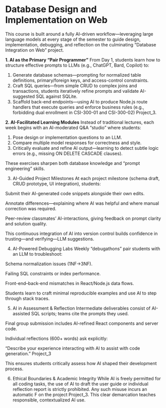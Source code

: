 # Database Design and Implementation on Web 
This course is built around a fully AI-driven workflow—leveraging large language models at every stage of the semester to guide design, implementation, debugging, and reflection on the culminating “Database Integration on Web” project.

**1. AI as the Primary “Pair Programmer”**
From Day 1, students learn how to structure effective prompts to LLMs (e.g., ChatGPT, Bard, Copilot) to:
1. Generate database schemas—prompting for normalized table definitions, primary/foreign keys, and access-control constraints.
2. Craft SQL queries—from simple CRUD to complex joins and transactions, students iteratively refine prompts and validate AI-suggested SQL against SQLite.
3. Scaffold back-end endpoints—using AI to produce Node.js route handlers that execute queries and enforce business rules (e.g., forbidding dual enrollment in CSI-300-01 and CSI-300-02) Project_3.

**2. AI-Facilitated Learning Modules**
Instead of traditional lectures, each week begins with an AI-moderated Q&A “studio” where students:
1. Pose design or implementation questions to an LLM.
2. Compare multiple model responses for correctness and style.
3. Critically evaluate and refine AI output—learning to detect subtle logic errors (e.g., missing ON DELETE CASCADE clauses).

These exercises sharpen both database knowledge and “prompt engineering” skills.

3. AI-Guided Project Milestones
At each project milestone (schema draft, CRUD prototype, UI integration), students:

Submit their AI-generated code snippets alongside their own edits.

Annotate differences—explaining where AI was helpful and where manual correction was required.

Peer-review classmates’ AI-interactions, giving feedback on prompt clarity and solution quality.

This continuous integration of AI into version control builds confidence in trusting—and verifying—LLM suggestions.

4. AI-Powered Debugging Labs
Weekly “debugathons” pair students with an LLM to troubleshoot:

Schema normalization issues (1NF→3NF).

Failing SQL constraints or index performance.

Front-end–back-end mismatches in React/Node.js data flows.

Students learn to craft minimal reproducible examples and use AI to step through stack traces.

5. AI in Assessment & Reflection
Intermediate deliverables consist of AI-assisted SQL scripts; teams cite the prompts they used.

Final group submission includes AI-refined React components and server code.

Individual reflections (600+ words) ask explicitly:

“Describe your experience interacting with AI to assist with code generation.” Project_3

This ensures students critically assess how AI shaped their development process.

6. Ethical Boundaries & Academic Integrity
While AI is freely permitted for all coding tasks, the use of AI to draft the user guide or individual reflection report is strictly prohibited. Any such misuse incurs an automatic F on the project Project_3. This clear demarcation teaches responsible, contextualized AI use.
